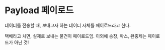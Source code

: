# Payload 페이로드

데이터를 전송할 때, 보내고자 하는 데이터 자체를 페이로드라고 한다.

택배라고 치면, 실제로 보내는 물건이 페이로드임.
이외에 송장, 박스, 완충제는 페이로드가 아닌 것!